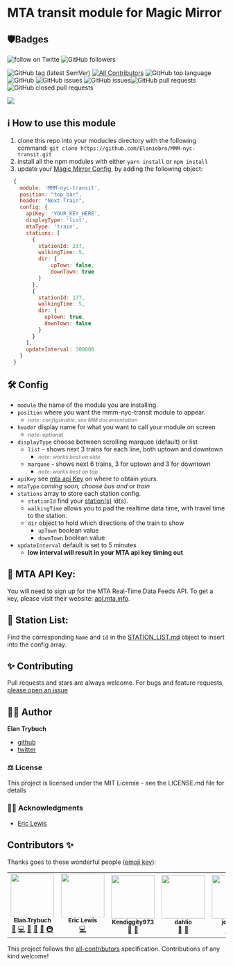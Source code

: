 # MTA transit module for Magic Mirror


## 🛡Badges
<!-- Social info -->
![follow on Twitte](https://img.shields.io/twitter/follow/elaniobro?style=social&logo=twitter)  ![GitHub followers](https://img.shields.io/github/followers/elaniobro?style=social)
<!-- Application info -->
![GitHub tag (latest SemVer)](https://img.shields.io/github/v/tag/elaniobro/MMM-nyc-transit)    [![All Contributors](https://img.shields.io/badge/all_contributors-5-orange.svg?style=flat-square)](#contributors)  ![GitHub top language](https://img.shields.io/github/languages/top/elaniobro/MMM-nyc-transit)    ![GitHub](https://img.shields.io/github/license/elaniobro/MMM-nyc-transit) <!-- Github status -->
![GitHub issues](https://img.shields.io/github/issues/elaniobro/MMM-nyc-transit)  ![GitHub issues](https://img.shields.io/github/issues-closed/elaniobro/MMM-nyc-transit)![GitHub pull requests](https://img.shields.io/github/issues-pr/elaniobro/MMM-nyc-transit)  ![GitHub closed pull requests](https://img.shields.io/github/issues-pr-closed/elaniobro/MMM-nyc-transit)

<!-- ![](./mmm-nyc-transit.gif) -->

![](https://user-images.githubusercontent.com/710847/80649891-dab42300-8a40-11ea-96ac-f76926f1b109.png)

## ℹ️ How to use this module
1. clone this repo into your moducles directory with the following command: `git clone https://github.com/Elaniobro/MMM-nyc-transit.git`
1. install all the npm modules with either `yarn install` or `npm install`
1. update your [Magic Mirror Config](https://github.com/MichMich/MagicMirror/blob/master/config/config.js.sample), by adding the following object:
```javascript
  {
    module: 'MMM-nyc-transit',
    position: "top_bar",
    header: "Next Train",
    config: {
      apiKey: 'YOUR_KEY_HERE',
      displayType: 'list',
      mtaType: 'train',
      stations: [
        {
          stationId: 237,
          walkingTime: 5,
          dir: {
              upTown: false,
              downTown: true
          }
        },
        {
          stationId: 177,
          walkingTime: 5,
          dir: {
            upTown: true,
            downTown: false
          }
        }
      ],
      updateInterval: 300000
    }
  }
```

## 🛠️ Config
* `module` the name of the module you are installing.
* `position` where you want the mmm-nyc-transit module to appear.
  * <span style="font-size: 12px; color: #999; font-weight: bold">_note: configurable, see MM documentation_</span>
* `header` display name for what you want to call your module on screen
  * <span style="font-size: 12px; color: #999; font-weight: bold">_note: optional_</span>
* `displayType` choose between scrolling marquee (default) or list
  * `list` - shows next 3 trains for each line, both uptown and downtown
    * <span style="font-size: 12px; color: #999; font-weight: bold">_note: works best on side_</span>
  * `marquee` - shows next 6 trains, 3 for uptown and 3 for downtown
    * <span style="font-size: 12px; color: #999; font-weight: bold">_note: works best on top_</span>
* `apiKey` see [mta api Key](#🔑-mta-api-Key) on where to obtain yours.
* `mtaType` _coming soon, choose bus and or train_
* `stations` array to store each station config.
  * `stationId` find your [station(s)](#🚆-station) id(s).
  * `walkingTime` allows you to pad the realtime data time, with travel time to the station.
  * `dir` object to hold which directions of the train to show
    * `upTown` boolean value
    * `downTown` boolean value
* `updateInterval` default is set to 5 minutes
  * __low interval will result in your MTA api key timing out__

## 🔑 MTA API Key:
You will need to sign up for the MTA Real-Time Data Feeds API. To get a key, please visit their website: [api.mta.info](https://api.mta.info/).


## 🚆 Station List:
Find the corresponding `Name` and `id` in the <a href="./STATION_LIST.md">STATION_LIST.md</a> object to insert into the config array.


## ✨ Contributing
Pull requests and stars are always welcome. For bugs and feature requests, [please open an issue](https://github.com/elaniobro/mmm-nyc-transit/issues)

## 👨🏻 Author
**Elan Trybuch**
* [github](https://www.github.com/elaniobro)
* [twitter](https://www.twitte.com/elaniobro)

### ⚖️ License
This project is licensed under the MIT License - see the LICENSE.md file for details

### 🙏🏽 Acknowledgments
* [Eric Lewis](https://github.com/ericandrewlewis/mta-realtime-subway-departures/blob/master/package.json)

## Contributors ✨

Thanks goes to these wonderful people ([emoji key](https://allcontributors.org/docs/en/emoji-key)):

<!-- ALL-CONTRIBUTORS-LIST:START - Do not remove or modify this section -->
<!-- prettier-ignore-start -->
<!-- markdownlint-disable -->
<table>
  <tr>
    <td align="center"><a href="http://elan.trybuch.com"><img src="https://avatars0.githubusercontent.com/u/710847?v=4" width="100px;" alt=""/><br /><sub><b>Elan Trybuch</b></sub></a><br /><a href="#design-elaniobro" title="Design">🎨</a> <a href="https://github.com/Elaniobro/MMM-nyc-transit/commits?author=elaniobro" title="Code">💻</a> <a href="https://github.com/Elaniobro/MMM-nyc-transit/pulls?q=is%3Apr+reviewed-by%3Aelaniobro" title="Reviewed Pull Requests">👀</a> <a href="https://github.com/Elaniobro/MMM-nyc-transit/commits?author=elaniobro" title="Documentation">📖</a> <a href="#maintenance-elaniobro" title="Maintenance">🚧</a> <a href="#infra-elaniobro" title="Infrastructure (Hosting, Build-Tools, etc)">🚇</a></td>
    <td align="center"><a href="http://www.ericandrewlewis.com"><img src="https://avatars2.githubusercontent.com/u/1087646?v=4" width="100px;" alt=""/><br /><sub><b>Eric Lewis</b></sub></a><br /><a href="https://github.com/Elaniobro/MMM-nyc-transit/commits?author=ericandrewlewis" title="Code">💻</a></td>
    <td align="center"><a href="https://github.com/Kendiggity973"><img src="https://avatars2.githubusercontent.com/u/54965526?v=4" width="100px;" alt=""/><br /><sub><b>Kendiggity973</b></sub></a><br /><a href="#ideas-Kendiggity973" title="Ideas, Planning, & Feedback">🤔</a> <a href="https://github.com/Elaniobro/MMM-nyc-transit/issues?q=author%3AKendiggity973" title="Bug reports">🐛</a></td>
    <td align="center"><a href="https://github.com/dahlio"><img src="https://avatars0.githubusercontent.com/u/52632238?v=4" width="100px;" alt=""/><br /><sub><b>dahlio</b></sub></a><br /><a href="#ideas-dahlio" title="Ideas, Planning, & Feedback">🤔</a> <a href="https://github.com/Elaniobro/MMM-nyc-transit/issues?q=author%3Adahlio" title="Bug reports">🐛</a></td>
    <td align="center"><a href="https://github.com/jon7187"><img src="https://avatars1.githubusercontent.com/u/744623?v=4" width="100px;" alt=""/><br /><sub><b>jon7187</b></sub></a><br /><a href="https://github.com/Elaniobro/MMM-nyc-transit/issues?q=author%3Ajon7187" title="Bug reports">🐛</a> <a href="#ideas-jon7187" title="Ideas, Planning, & Feedback">🤔</a> <a href="#example-jon7187" title="Examples">💡</a></td>
    <td align="center"><a href="https://kurtraschke.com"><img src="https://avatars2.githubusercontent.com/u/118546?v=4" width="100px;" alt=""/><br /><sub><b>Kurt Raschke</b></sub></a><br /><a href="https://github.com/Elaniobro/MMM-nyc-transit/issues?q=author%3Akurtraschke" title="Bug reports">🐛</a> <a href="https://github.com/Elaniobro/MMM-nyc-transit/commits?author=kurtraschke" title="Code">💻</a></td>
  </tr>
</table>

<!-- markdownlint-enable -->
<!-- prettier-ignore-end -->
<!-- ALL-CONTRIBUTORS-LIST:END -->

This project follows the [all-contributors](https://github.com/all-contributors/all-contributors) specification. Contributions of any kind welcome!

